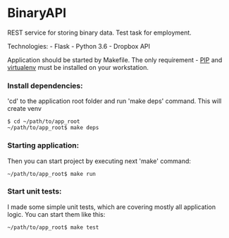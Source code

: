 # BinaryAPI
REST service for storing binary data. Test task for employment. 


Technologies:
	- Flask
	- Python 3.6
	- Dropbox API

Application should be started by Makefile. The only requirement - [PIP](https://pip.pypa.io/en/stable/installing/) and [virtualenv](https://virtualenv.pypa.io/en/latest/installation/) must be installed on your workstation.


### Install dependencies:
'cd' to the application root folder and run 'make deps' command. This will create venv
```
$ cd ~/path/to/app_root
~/path/to/app_root$ make deps
```


### Starting application:
Then you can start project by executing next 'make' command:
```
~/path/to/app_root$ make run
```


### Start unit tests:
I made some simple unit tests, which are covering mostly all application logic. You can start them like this:
```
~/path/to/app_root$ make test
```
